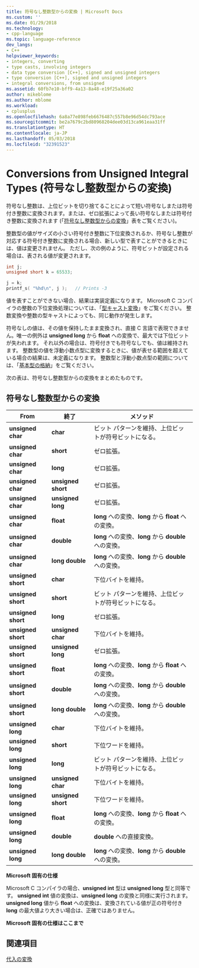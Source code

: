 ```yaml
---
title: 符号なし整数型からの変換 | Microsoft Docs
ms.custom: ''
ms.date: 01/29/2018
ms.technology:
- cpp-language
ms.topic: language-reference
dev_langs:
- C++
helpviewer_keywords:
- integers, converting
- type casts, involving integers
- data type conversion [C++], signed and unsigned integers
- type conversion [C++], signed and unsigned integers
- integral conversions, from unsigned
ms.assetid: 60fb7e10-bff9-4a13-8a48-e19f25a36a02
author: mikeblome
ms.author: mblome
ms.workload:
- cplusplus
ms.openlocfilehash: 6a8a77e898feb6676487c557b8e96d54dc793ace
ms.sourcegitcommit: be2a7679c2bd80968204dee03d13ca961eaa31ff
ms.translationtype: HT
ms.contentlocale: ja-JP
ms.lasthandoff: 05/03/2018
ms.locfileid: "32391523"
---
```

# <a name="conversions-from-unsigned-integral-types"></a>Conversions from Unsigned Integral Types (符号なし整数型からの変換)

符号なし整数は、上位ビットを切り捨てることによって短い符号なしまたは符号付き整数に変換されます。または、ゼロ拡張によって長い符号なしまたは符号付き整数に変換されます (「[符号なし整数型からの変換](#_clang_table_4..3)」表をご覧ください)。

整数型の値がサイズの小さい符号付き整数に下位変換されるか、符号なし整数が対応する符号付き整数に変換される場合、新しい型で表すことができるときには、値は変更されません。 ただし、次の例のように、符号ビットが設定される場合は、表される値が変更されます。

```C
int j;
unsigned short k = 65533;

j = k;
printf_s( "%hd\n", j );   // Prints -3
```

値を表すことができない場合、結果は実装定義になります。 Microsoft C コンパイラの整数の下位変換処理については、「[型キャスト変換](../c-language/type-cast-conversions.md)」をご覧ください。 整数変換や整数の型キャストによっても、同じ動作が発生します。

符号なしの値は、その値を保持したまま変換され、直接 C 言語で表現できません。唯一の例外は **unsigned long** から **float** への変換で、最大では下位ビットが失われます。 それ以外の場合は、符号付きでも符号なしでも、値は維持されます。 整数型の値を浮動小数点型に変換するときに、値が表せる範囲を超えている場合の結果は、未定義になります。 整数型と浮動小数点型の範囲については、「[基本型の格納](../c-language/storage-of-basic-types.md)」をご覧ください。

次の表は、符号なし整数型からの変換をまとめたものです。

## <a name="conversions-from-unsigned-integral-types"></a>符号なし整数型からの変換

|From|終了|メソッド|
|----------|--------|------------|
|**unsigned char**|**char**|ビット パターンを維持、上位ビットが符号ビットになる。|
|**unsigned char**|**short**|ゼロ拡張。|
|**unsigned char**|**long**|ゼロ拡張。|
|**unsigned char**|**unsigned short**|ゼロ拡張。|
|**unsigned char**|**unsigned long**|ゼロ拡張。|
|**unsigned char**|**float**|**long** への変換、**long** から **float** への変換。|
|**unsigned char**|**double**|**long** への変換、**long** から **double** への変換。|
|**unsigned char**|**long double**|**long** への変換、**long** から **double** への変換。|
|**unsigned short**|**char**|下位バイトを維持。|
|**unsigned short**|**short**|ビット パターンを維持、上位ビットが符号ビットになる。|
|**unsigned short**|**long**|ゼロ拡張。|
|**unsigned short**|**unsigned char**|下位バイトを維持。|
|**unsigned short**|**unsigned long**|ゼロ拡張。|
|**unsigned short**|**float**|**long** への変換、**long** から **float** への変換。|
|**unsigned short**|**double**|**long** への変換、**long** から **double** への変換。|
|**unsigned short**|**long double**|**long** への変換、**long** から **double** への変換。|
|**unsigned long**|**char**|下位バイトを維持。|
|**unsigned long**|**short**|下位ワードを維持。|
|**unsigned long**|**long**|ビット パターンを維持、上位ビットが符号ビットになる。|
|**unsigned long**|**unsigned char**|下位バイトを維持。|
|**unsigned long**|**unsigned short**|下位ワードを維持。|
|**unsigned long**|**float**|**long** への変換、**long** から **float** への変換。|
|**unsigned long**|**double**|**double** への直接変換。|
|**unsigned long**|**long double**|**long** への変換、**long** から **double** への変換。|

**Microsoft 固有の仕様**

Microsoft C コンパイラの場合、**unsigned int** 型は **unsigned long** 型と同等です。 **unsigned int** 値の変換は、**unsigned long** の変換と同様に実行されます。 **unsigned long** 値から **float** への変換は、変換されている値が正の符号付き **long** の最大値より大きい場合は、正確ではありません。

**Microsoft 固有の仕様はここまで**

## <a name="see-also"></a>関連項目

[代入の変換](../c-language/assignment-conversions.md)  

